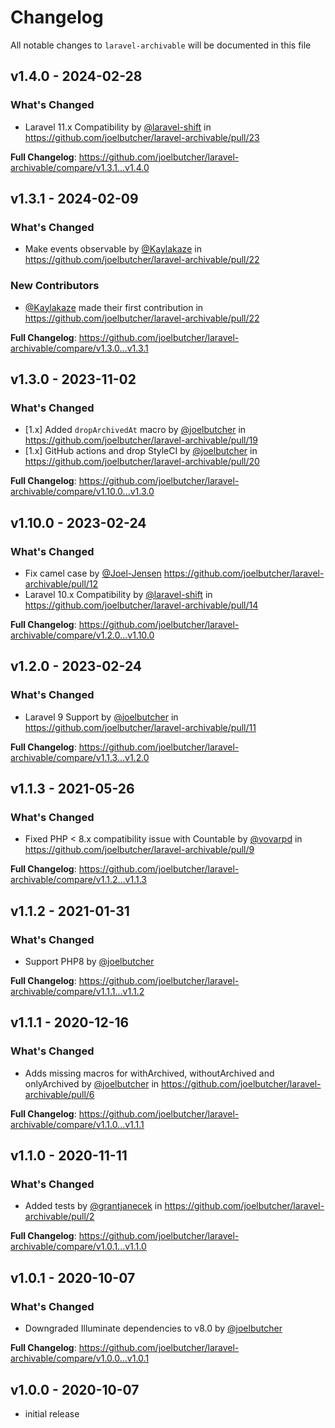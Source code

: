 # Changelog

All notable changes to `laravel-archivable` will be documented in this file

## v1.4.0 - 2024-02-28

### What's Changed

* Laravel 11.x Compatibility by [@laravel-shift](https://github.com/laravel-shift) in https://github.com/joelbutcher/laravel-archivable/pull/23

**Full Changelog**: https://github.com/joelbutcher/laravel-archivable/compare/v1.3.1...v1.4.0

## v1.3.1 - 2024-02-09

### What's Changed

* Make events observable by [@Kaylakaze](https://github.com/Kaylakaze) in https://github.com/joelbutcher/laravel-archivable/pull/22

### New Contributors

* [@Kaylakaze](https://github.com/Kaylakaze) made their first contribution in https://github.com/joelbutcher/laravel-archivable/pull/22

**Full Changelog**: https://github.com/joelbutcher/laravel-archivable/compare/v1.3.0...v1.3.1

## v1.3.0 - 2023-11-02

### What's Changed

- [1.x] Added `dropArchivedAt` macro by [@joelbutcher](https://github.com/joelbutcher) in https://github.com/joelbutcher/laravel-archivable/pull/19
- [1.x] GitHub actions and drop StyleCI by [@joelbutcher](https://github.com/joelbutcher) in https://github.com/joelbutcher/laravel-archivable/pull/20

**Full Changelog**: https://github.com/joelbutcher/laravel-archivable/compare/v1.10.0...v1.3.0

## v1.10.0 - 2023-02-24

### What's Changed

- Fix camel case by [@Joel-Jensen](https://github.com/Joel-Jensen) https://github.com/joelbutcher/laravel-archivable/pull/12
- Laravel 10.x Compatibility by [@laravel-shift](https://github.com/laravel-shift) in https://github.com/joelbutcher/laravel-archivable/pull/14

**Full Changelog**: https://github.com/joelbutcher/laravel-archivable/compare/v1.2.0...v1.10.0

## v1.2.0 - 2023-02-24

### What's Changed

- Laravel 9 Support by [@joelbutcher](https://github.com/joelbutcher) in https://github.com/joelbutcher/laravel-archivable/pull/11

**Full Changelog**: https://github.com/joelbutcher/laravel-archivable/compare/v1.1.3...v1.2.0

## v1.1.3 - 2021-05-26

### What's Changed

- Fixed PHP < 8.x compatibility issue with Countable by [@vovarpd](https://github.com/vovarpd) in https://github.com/joelbutcher/laravel-archivable/pull/9

**Full Changelog**: https://github.com/joelbutcher/laravel-archivable/compare/v1.1.2...v1.1.3

## v1.1.2 - 2021-01-31

### What's Changed

- Support PHP8 by [@joelbutcher](https://github.com/joelbutcher)

**Full Changelog**: https://github.com/joelbutcher/laravel-archivable/compare/v1.1.1...v1.1.2

## v1.1.1 - 2020-12-16

### What's Changed

- Adds missing macros for withArchived, withoutArchived and onlyArchived by [@joelbutcher](https://github.com/joelbutcher) in https://github.com/joelbutcher/laravel-archivable/pull/6

**Full Changelog**: https://github.com/joelbutcher/laravel-archivable/compare/v1.1.0...v1.1.1

## v1.1.0 - 2020-11-11

### What's Changed

- Added tests by [@grantjanecek](https://github.com/grantjanecek) in https://github.com/joelbutcher/laravel-archivable/pull/2

**Full Changelog**: https://github.com/joelbutcher/laravel-archivable/compare/v1.0.1...v1.1.0

## v1.0.1 - 2020-10-07

### What's Changed

- Downgraded Illuminate dependencies to v8.0 by [@joelbutcher](https://github.com/joelbutcher)

**Full Changelog**: https://github.com/joelbutcher/laravel-archivable/compare/v1.0.0...v1.0.1

## v1.0.0 - 2020-10-07

- initial release
